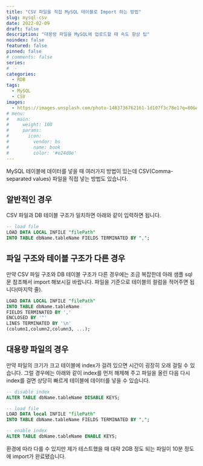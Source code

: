 ```yaml
---
title: "CSV 파일을 직접 MySQL 테이블로 Import 하는 방법"
slug: mysql-csv
date: 2022-02-09
draft: false
description: "대용량 파일을 MySQL에 업로드할 때 속도 향상 팁"
noindex: false
featured: false
pinned: false
# comments: false
series:
#  - 
categories:
  - RDB
tags:
  - MySQL
  - CSV
images:
  - https://images.unsplash.com/photo-1483736762161-1d107f3c78e1?q=80&w=3174&auto=format&fit=crop 
# menu:
#   main:
#     weight: 100
#     params:
#       icon:
#         vendor: bs
#         name: book
#         color: '#e24d0e'
---
```


MySQL 테이블에 데이터를 넣을 때 여러가지 방법이 있는데 CSV(Comma-separated values) 파일을 직접 넣는 방법도 있습니다.

## 알반적인 경우
CSV 파일과 DB 테이블 구조가 일치하면 아래와 같이 입력하면 됩니다.
```sql
-- load file
LOAD DATA LOCAL INFILE "filePath" 
INTO TABLE dbName.tableName FIELDS TERMINATED BY ",";
```


## 파일 구조와 테이블 구조가 다른 경우
만약 CSV 파일 구조와 DB 테이블 구조가 다른 경우에는 조금 복잡한데 아래 샘플 sql 문 참조해서 import 해보시길 바랍니다.
파일을 기준으로 테이블의 컬럼을 적어주면 됩니다(마지막 줄).
```sql
LOAD DATA LOCAL INFILE "filePath" 
INTO TABLE dbName.tableName
FIELDS TERMINATED BY ','
ENCLOSED BY '"'
LINES TERMINATED BY '\n'
(column1,column2,column3, ...);
```


## 대용량 파일의 경우
만약 파일의 크기가 크고 테이블에 index가 걸려 있으면 시간이 굉장히 오래 걸릴 수 있습니다.
그럴 경우에는 아래와 같이 index를 먼저 해제해 주고 파일을 올린 다음 다시 index를 걸면 상당히 빠르게 테이블에 데이터를 넣을 수 있습니다.
```sql
-- disable index
ALTER TABLE dbName.tableName DISABLE KEYS;

-- load file
LOAD DATA local INFILE "filePath" 
INTO TABLE dbName.tableName FIELDS TERMINATED BY ",";

-- enable index
ALTER TABLE dbName.tableName ENABLE KEYS;
```


환경에 따라 다를 수 있지만 제가 테스트했을 때 대략 2GB 정도 되는 파일이 10분 정도에 import가 완료됐습니다.
